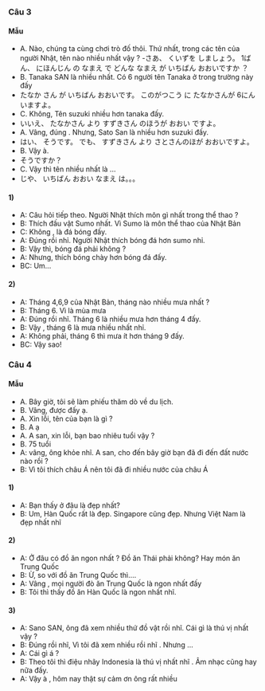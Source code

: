 ### Câu 3
#### Mẫu
- A. Nào, chúng ta cùng chơi trò đố thôi. Thứ nhất, trong các tên của người Nhật, tên nào nhiều nhất vậy ?
-さあ、 くいずを しましょう。 1ばん、 にほんじん の なまえ で どんな なまえ が いちばん おおいですか ？
- B. Tanaka SAN là nhiều nhất. Có 6 người tên Tanaka ở trong trường này đấy
- たなか さん が  いちばん おおいです。 このがつこう に たなかさんが 6にん いますよ。
- C. Không, Tên suzuki nhiều hơn tanaka đấy.
- いいえ、 たなかさん より すずきさん のほうが おおい ですよ。
- A. Vâng, đúng . Nhưng, Sato San là nhiều hơn suzuki đấy.
- はい、 そうです。 でも、 すずきさん より さとさんのほが おおいですよ。
- B. Vậy à.
 - そうですか？
- C. Vậy thì tên nhiều nhất là ...
- じや、 いちばん おおい なまえ は。。。
#### 1)
- A: Câu hỏi tiếp theo. Người Nhật thích môn gì nhất trong thể thao ?
- B: Thích đấu vật Sumo nhất. Vì Sumo là môn thể thao của Nhật Bản
- C: Không , là đá bóng đấy.
- A: Đúng rồi nhỉ. Người Nhật thích bóng đá hơn sumo nhỉ.
- B: Vậy thì, bóng đá phải không ?
- A: Nhưng, thích bóng chày hơn bóng đá đấy.
- BC: Um...
#### 2) 
- A: Tháng 4,6,9 của Nhật Bản, tháng nào nhiều mưa nhất ?
- B: Tháng 6. Vì là mùa mưa
- A: Đúng rồi nhĩ. Tháng 6 là nhiều mưa hơn tháng 4 đấy.
- B: Vậy , tháng 6  là mưa nhiều nhất nhỉ.
- A: Không phải, tháng 6 thì mưa ít hơn tháng 9 đấy.
- BC: Vậy sao!  
   
### Câu 4
#### Mẫu
- A. Bây giờ, tôi sẽ làm phiếu thăm dò về du lịch.  
- B. Vâng, được đấy ạ.
- A. Xin lỗi, tên của bạn là gì ?
- B. A ạ
- A. A san, xin lỗi, bạn bao nhiêu tuổi vậy ?
- B. 75 tuổi
- A: vâng, ông khỏe nhĩ. A san, cho đến bây giờ bạn đã đi đến đất nước nào rồi ?
- B: Vì tôi thích châu Á nên tôi đã đi nhiều nước của châu Á 
#### 1)
- A: Bạn thấy ở đâu là đẹp nhất?
- B: Um, Hàn Quốc rất là đẹp. Singapore cũng đẹp. Nhưng Việt Nam là đẹp nhất nhĩ 
#### 2) 
- A: Ở đâu có đồ ăn ngon nhất ? Đồ ăn Thái phải không? Hay món ăn Trung Quốc 
- B: Ừ, so với đồ ăn Trung Quốc thì....
- A: Vâng , mọi người đò ăn Trung Quốc là ngon nhất đấy
- B: Tôi thì thấy đồ ăn Hàn Quốc là ngon nhất nhĩ.
#### 3)
- A: Sano SAN, ông đã xem nhiều thứ đồ vật rồi nhĩ. Cái gì là thú vị nhất vậy ?
- B: Đúng rồi nhĩ, Vì tôi đã xem nhiều rồi nhĩ . Nhưng ...
- A: Cái gì á ?
- B: Theo tôi thì điệu nhãy Indonesia là thú vị nhất nhĩ . Âm nhạc cũng hay nữa đấy.
- A: Vậy à , hôm nay thật sự cảm ơn ông rất nhiều 
